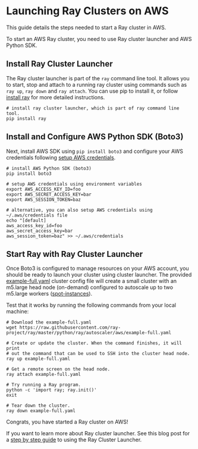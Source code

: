 
# Launching Ray Clusters on AWS

This guide details the steps needed to start a Ray cluster in AWS.

To start an AWS Ray cluster, you need to use Ray cluster launcher and AWS Python SDK.


## Install Ray Cluster Launcher
The Ray cluster launcher is part of the `ray` command line tool. It allows you to start, stop and attach to a running ray cluster using commands such as  `ray up`, `ray down` and `ray attach`. You can use pip to install it, or follow [install ray](https://docs.ray.io/en/latest/ray-overview/installation.html) for more detailed instructions.

```
# install ray cluster launcher, which is part of ray command line tool.
pip install ray
```

## Install and Configure AWS Python SDK (Boto3)

Next, install AWS SDK using `pip install boto3` and configure your AWS credentials following [setup AWS credentials](https://boto3.amazonaws.com/v1/documentation/api/latest/guide/credentials.html).

```
# install AWS Python SDK (boto3)
pip install boto3

# setup AWS credentials using environment variables
export AWS_ACCESS_KEY_ID=foo
export AWS_SECRET_ACCESS_KEY=bar
export AWS_SESSION_TOKEN=baz

# alternative, you can also setup AWS credentials using ~/.aws/credentials file
echo "[default]
aws_access_key_id=foo
aws_secret_access_key=bar
aws_session_token=baz" >> ~/.aws/credentials
```

## Start Ray with Ray Cluster Launcher

Once Boto3 is configured to manage resources on your AWS account, you should be ready to launch your cluster using cluster launcher. The provided [example-full.yaml](https://github.com/ray-project/ray/tree/master/python/ray/autoscaler/aws/example-full.yaml) cluster config file will create a small cluster with an m5.large head node (on-demand) configured to autoscale up to two m5.large workers ([spot-instances](https://aws.amazon.com/ec2/spot/)).

Test that it works by running the following commands from your local machine:

```
# Download the example-full.yaml
wget https://raw.githubusercontent.com/ray-project/ray/master/python/ray/autoscaler/aws/example-full.yaml

# Create or update the cluster. When the command finishes, it will print
# out the command that can be used to SSH into the cluster head node.
ray up example-full.yaml

# Get a remote screen on the head node.
ray attach example-full.yaml

# Try running a Ray program.
python -c 'import ray; ray.init()'
exit

# Tear down the cluster.
ray down example-full.yaml
```

Congrats, you have started a Ray cluster on AWS!


If you want to learn more about Ray cluster launcher. See this blog post for a [step by step guide](https://medium.com/distributed-computing-with-ray/a-step-by-step-guide-to-scaling-your-first-python-application-in-the-cloud-8761fe331ef1) to using the Ray Cluster Launcher.

